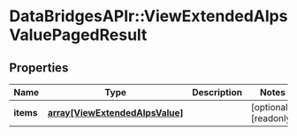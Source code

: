 # DataBridgesAPIr::ViewExtendedAlpsValuePagedResult


## Properties
Name | Type | Description | Notes
------------ | ------------- | ------------- | -------------
**items** | [**array[ViewExtendedAlpsValue]**](ViewExtendedAlpsValue.md) |  | [optional] [readonly] 


